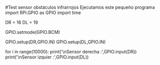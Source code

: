 #Test sensor obstáculos infrarrojos
Ejecutamos este pequeño programa
import RPi.GPIO as GPIO
import time

DR = 16
DL = 19

GPIO.setmode(GPIO.BCM)

GPIO.setup(DR,GPIO.IN)
GPIO.setup(DL,GPIO.IN)

for i in range(10000):
     print('\nSensor derecha :',GPIO.input(DR))
     print('\nSensor izquier :',GPIO.input(DL))
